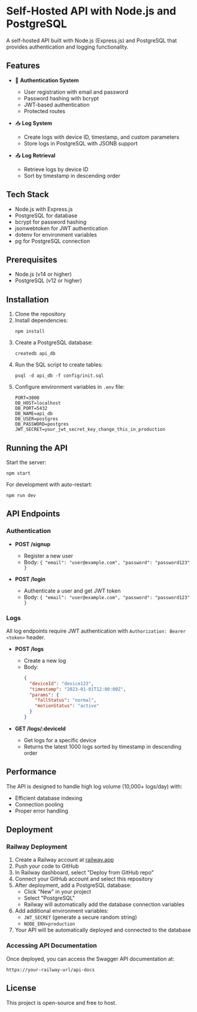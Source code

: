 # Self-Hosted API with Node.js and PostgreSQL

A self-hosted API built with Node.js (Express.js) and PostgreSQL that provides authentication and logging functionality.

## Features

- 🔐 **Authentication System**
  - User registration with email and password
  - Password hashing with bcrypt
  - JWT-based authentication
  - Protected routes

- 📥 **Log System**
  - Create logs with device ID, timestamp, and custom parameters
  - Store logs in PostgreSQL with JSONB support

- 📤 **Log Retrieval**
  - Retrieve logs by device ID
  - Sort by timestamp in descending order

## Tech Stack

- Node.js with Express.js
- PostgreSQL for database
- bcrypt for password hashing
- jsonwebtoken for JWT authentication
- dotenv for environment variables
- pg for PostgreSQL connection

## Prerequisites

- Node.js (v14 or higher)
- PostgreSQL (v12 or higher)

## Installation

1. Clone the repository
2. Install dependencies:
   ```
   npm install
   ```
3. Create a PostgreSQL database:
   ```
   createdb api_db
   ```
4. Run the SQL script to create tables:
   ```
   psql -d api_db -f config/init.sql
   ```
5. Configure environment variables in `.env` file:
   ```
   PORT=3000
   DB_HOST=localhost
   DB_PORT=5432
   DB_NAME=api_db
   DB_USER=postgres
   DB_PASSWORD=postgres
   JWT_SECRET=your_jwt_secret_key_change_this_in_production
   ```

## Running the API

Start the server:
```
npm start
```

For development with auto-restart:
```
npm run dev
```

## API Endpoints

### Authentication

- **POST /signup**
  - Register a new user
  - Body: `{ "email": "user@example.com", "password": "password123" }`

- **POST /login**
  - Authenticate a user and get JWT token
  - Body: `{ "email": "user@example.com", "password": "password123" }`

### Logs

All log endpoints require JWT authentication with `Authorization: Bearer <token>` header.

- **POST /logs**
  - Create a new log
  - Body: 
    ```json
    { 
      "deviceId": "device123", 
      "timestamp": "2023-01-01T12:00:00Z", 
      "params": { 
        "fallStatus": "normal", 
        "motionStatus": "active" 
      } 
    }
    ```

- **GET /logs/:deviceId**
  - Get logs for a specific device
  - Returns the latest 1000 logs sorted by timestamp in descending order

## Performance

The API is designed to handle high log volume (10,000+ logs/day) with:
- Efficient database indexing
- Connection pooling
- Proper error handling

## Deployment

### Railway Deployment

1. Create a Railway account at [railway.app](https://railway.app/)
2. Push your code to GitHub
3. In Railway dashboard, select "Deploy from GitHub repo"
4. Connect your GitHub account and select this repository
5. After deployment, add a PostgreSQL database:
   - Click "New" in your project
   - Select "PostgreSQL"
   - Railway will automatically add the database connection variables
6. Add additional environment variables:
   - `JWT_SECRET` (generate a secure random string)
   - `NODE_ENV=production`
7. Your API will be automatically deployed and connected to the database

### Accessing API Documentation

Once deployed, you can access the Swagger API documentation at:
```
https://your-railway-url/api-docs
```

## License

This project is open-source and free to host.
